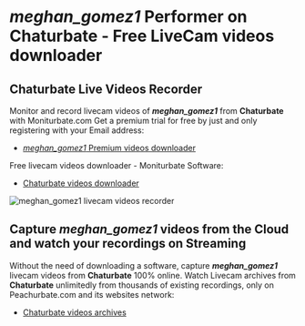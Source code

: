 # _meghan_gomez1_ Performer on Chaturbate - Free LiveCam videos downloader

## Chaturbate Live Videos Recorder

Monitor and record livecam videos of **_meghan_gomez1_** from **Chaturbate** with Moniturbate.com
Get a premium trial for free by just and only registering with your Email address:
* [_meghan_gomez1_ Premium videos downloader](https://moniturbate.com/request-demo-licence-key.html)

Free livecam videos downloader - Moniturbate Software:
* [Chaturbate videos downloader](https://moniturbate.com/moniturbate-download-software.html)

![_meghan_gomez1_ livecam videos recorder](https://peachurnet.com/templates/moniturbate-software.png)


## Capture _meghan_gomez1_ videos from the Cloud and watch your recordings on Streaming

Without the need of downloading a software, capture **_meghan_gomez1_** livecam videos from **Chaturbate** 100% online.
Watch Livecam archives from **Chaturbate** unlimitedly from thousands of existing recordings, only on Peachurbate.com and its websites network:
* [Chaturbate videos archives](https://peachurnet.com/)